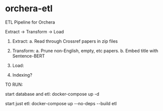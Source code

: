# orchera-etl
ETL Pipeline for Orchera

Extract -> Transform -> Load

1. Extract:
    a. Read through Crossref papers in zip files


2. Transform:
    a. Prune non-English, empty, etc papers.
    b. Embed title with Sentence-BERT

3. Load:


4. Indexing?


TO RUN:

start database and etl:
docker-compose up -d

start just etl:
docker-compose up --no-deps --build etl



